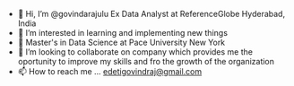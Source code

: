 - 👋 Hi, I’m @govindarajulu Ex Data Analyst at ReferenceGlobe Hyderabad, India
- 👀 I’m interested in learning and implementing new things
- 🌱 Master's in Data Science at Pace University New York
- 💞️ I’m looking to collaborate on company which provides me the oportunity to improve my skills and fro the growth of the organization
- 📫 How to reach me ... edetigovindraj@gmail.com

<!---
govindarajulu0555/govindarajulu0555 is a ✨ special ✨ repository because its `README.md` (this file) appears on your GitHub profile.
You can click the Preview link to take a look at your changes.
--->
